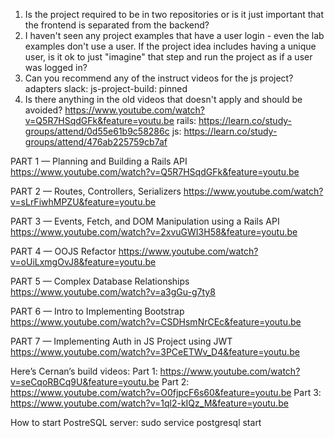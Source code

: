 1. Is the project required to be in two repositories or is it just important that the frontend is separated from the backend?
2. I haven't seen any project examples that have a user login - even the lab examples don't use a user.  If the project idea includes having a unique user, is it ok to just "imagine" that step and run the project as if a user was logged in?
3. Can you recommend any of the instruct videos for the js project?
adapters
slack: js-project-build: pinned 
4. Is there anything in the old videos that doesn't apply and should be avoided?
https://www.youtube.com/watch?v=Q5R7HSqdGFk&feature=youtu.be
rails: https://learn.co/study-groups/attend/0d55e61b9c58286c
js: https://learn.co/study-groups/attend/476ab225759cb7af


PART 1 — Planning and Building a Rails API
https://www.youtube.com/watch?v=Q5R7HSqdGFk&feature=youtu.be

PART 2 — Routes, Controllers, Serializers
https://www.youtube.com/watch?v=sLrFiwhMPZU&feature=youtu.be                             

PART 3 — Events, Fetch, and DOM Manipulation using a Rails API
https://www.youtube.com/watch?v=2xvuGWI3H58&feature=youtu.be                                                        

PART 4 — OOJS Refactor 
https://www.youtube.com/watch?v=oUiLxmgOvJ8&feature=youtu.be                                                             

PART 5 — Complex Database Relationships
https://www.youtube.com/watch?v=a3gGu-g7ty8               

PART 6 — Intro to Implementing Bootstrap
https://www.youtube.com/watch?v=CSDHsmNrCEc&feature=youtu.be                                  

PART 7 — Implementing Auth in JS Project using JWT
https://www.youtube.com/watch?v=3PCeETWv_D4&feature=youtu.be

Here’s Cernan’s build videos:
Part 1: https://www.youtube.com/watch?v=seCqoRBCq9U&feature=youtu.be
Part 2: https://www.youtube.com/watch?v=O0fjpcF6s60&feature=youtu.be
Part 3: https://www.youtube.com/watch?v=1ql2-kIQz_M&feature=youtu.be

How to start PostreSQL server:
sudo service postgresql start

